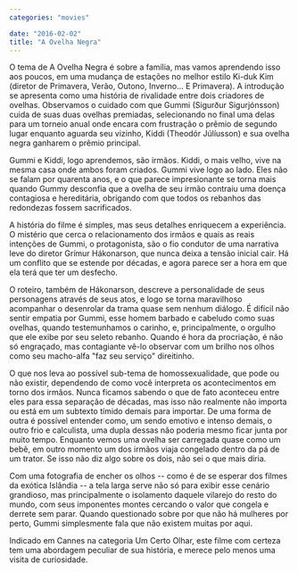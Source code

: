 ```yaml
---
categories: "movies"

date: "2016-02-02"
title: "A Ovelha Negra"
---
```

O tema de A Ovelha Negra é sobre a família, mas vamos aprendendo isso aos poucos, em uma mudança de estações no melhor estilo Ki-duk Kim (diretor de Primavera, Verão, Outono, Inverno... E Primavera). A introdução se apresenta como uma história de rivalidade entre dois criadores de ovelhas. Observamos o cuidado com que Gummi (Sigurður Sigurjónsson) cuida de suas duas ovelhas premiadas, selecionando no final uma delas para um torneio anual onde encara com frustração o prêmio de segundo lugar enquanto aguarda seu vizinho, Kiddi (Theodór Júlíusson) e sua ovelha negra ganharem o prêmio principal.

Gummi e Kiddi, logo aprendemos, são irmãos. Kiddi, o mais velho, vive na mesma casa onde ambos foram criados. Gummi vive logo ao lado. Eles não se falam por quarenta anos, e o que parece impresionante se torna mais quando Gummy desconfia que a ovelha de seu irmão contraiu uma doença contagiosa e hereditária, obrigando com que todos os rebanhos das redondezas fossem sacrificados.

A história do filme é simples, mas seus detalhes enriquecem a experiência. O mistério que cerca o relacionamento dos irmãos e quais as reais intenções de Gummi, o protagonista, são o fio condutor de uma narrativa leve do diretor Grímur Hákonarson, que nunca deixa a tensão inicial cair. Há um conflito que se estende por décadas, e agora parece ser a hora em que ela terá que ter um desfecho.

O roteiro, também de Hákonarson, descreve a personalidade de seus personagens através de seus atos, e logo se torna maravilhoso acompanhar o desenrolar da trama quase sem nenhum diálogo. É difícil não sentir empatia por Gummi, esse homem barbado e cabeludo como suas ovelhas, quando testemunhamos o carinho, e, principalmente, o orgulho que ele exibe por seu seleto rebanho. Quando é hora da procriação, é não só engraçado, mas contagiante vê-lo observar com um brilho nos olhos como seu macho-alfa "faz seu serviço" direitinho.

O que nos leva ao possível sub-tema de homossexualidade, que pode ou não existir, dependendo de como você interpreta os acontecimentos em torno dos irmãos. Nunca ficamos sabendo o que de fato aconteceu entre eles para essa separação de décadas, mas isso não realmente não importa ou está em um subtexto tímido demais para importar. De uma forma de outra é possível entender como, um sendo emotivo e intenso demais, o outro frio e calculista, uma dupla dessas não poderia mesmo ficar junta por muito tempo. Enquanto vemos uma ovelha ser carregada quase como um bebê, em outro momento um dos irmãos viaja congelado dentro da pá de um trator. Se isso não diz algo sobre os dois, não sei o que mais diria.

Com uma fotografia de encher os olhos -- como é de se esperar dos filmes da exótica Islândia -- a tela larga serve não só para exibir esse cenário grandioso, mas principalmente o isolamento daquele vilarejo do resto do mundo, com seus imponentes montes cercando o valor que congela e derrete sem parar. Quando questionado sobre por que não há mulheres por perto, Gummi simplesmente fala que não existem muitas por aqui.

Indicado em Cannes na categoria Um Certo Olhar, este filme com certeza tem uma abordagem peculiar de sua história, e merece pelo menos uma visita de curiosidade.
